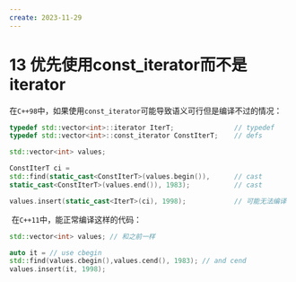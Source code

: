 ```yaml
---
create: 2023-11-29
---
```

# 13 优先使用const_iterator而不是iterator

​	在`C++98`中，如果使用`const_iterator`可能导致语义可行但是编译不过的情况：

```C++
typedef std::vector<int>::iterator IterT; 				// typedef
typedef std::vector<int>::const_iterator ConstIterT; 	// defs

std::vector<int> values;

ConstIterT ci =
std::find(static_cast<ConstIterT>(values.begin()), 		// cast
static_cast<ConstIterT>(values.end()), 1983); 			// cast

values.insert(static_cast<IterT>(ci), 1998); 			// 可能无法编译
```

​	在`C++11`中，能正常编译这样的代码：

```C++
std::vector<int> values; // 和之前一样

auto it = // use cbegin
std::find(values.cbegin(),values.cend(), 1983); // and cend
values.insert(it, 1998);
```

